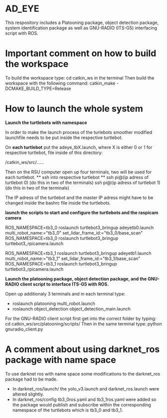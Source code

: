 # AD_EYE
This respository includes a Platooning package, object detection package, system identification package as well as GNU-RADIO (ITS-G5) interfacing script with ROS.

# Important comment on how to build the workspace

To build the workspace type: cd catkin_ws in the terminal
Then build the workspace with the following command: catkin_make -DCMAKE_BUILD_TYPE=Release

# How to launch the whole system

**Launch the turtlebots with namespace**

In order to make the launch process of the turlebots smoother modified launchfile needs to be 
put inside the respective turtlebot.

On **each turtlebot** put the adeye_tbX.launch, where X is either 0 or 1 for respective turtlebot, file inside of this directory:

/catkin_ws/src/......

Then on the RSU computer open up four terminals, two will be used for each turtlebot.
** ssh into respective turtlebot **
ssh pi@(ip adress of turtlebot 0) (do this in two of the terminals)
ssh pi@(ip adress of turtlebot 1) (do this in two of the terminals)

The IP adress of the turtlebot and the master IP adress might have to be changed inside
the bashrc file inside the turtlebots.

**launch the scripts to start and configure the turtlebots and the raspicam camera**

ROS_NAMESPACE=tb3_0 roslaunch turtlebot3_bringup adeyetb0.launch multi_robot_name:="tb3_0" set_lidar_frame_id:="tb3_0/base_scan"
ROS_NAMESPACE=tb3_0 roslaunch turtlebot3_bringup turtlebot3_rpicamera.launch

ROS_NAMESPACE=tb3_1 roslaunch turtlebot3_bringup adeyetb1.launch multi_robot_name:="tb3_1" set_lidar_frame_id:="tb3_1/base_scan"
ROS_NAMESPACE=tb3_1 roslaunch turtlebot3_bringup turtlebot3_rpicamera.launch


**Launch the platooning package, object detection package, and the GNU-RADIO client script to interface ITS-G5 with ROS.**

Open up additionaly 3 terminals and in each terminal type:

* roslaunch platooning multi_robot.launch
* roslaunch object_detection object_detection_main.launch

For the GNU-RADIO client script first get into the correct folder by typing:
cd catkin_ws/src/platooning/scripts/
Then in the same terminal type: python gnuradio_client.py

# A comment about using darknet_ros package with name space

To use darknet ros with name space some modifications to the darknet_ros package had to be made.

* In darknet_ros/launch/ the yolo_v3.launch and darknet_ros.launch were altered slightly.
* In darknet_ros/config tb3_0ros.yaml and tb3_1ros.yaml were added so the package would publish
and subscribe within the corresponding namespace of the turtlebots which is tb3_0 and tb3_1.


